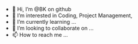 - 👋 Hi, I’m @BK on github
- 👀 I’m interested in Coding, Project Management, 
- 🌱 I’m currently learning ...
- 💞️ I’m looking to collaborate on ...
- 📫 How to reach me ...

<!---
BKongithub/BKongithub is a ✨ special ✨ repository because its `README.md` (this file) appears on your GitHub profile.
You can click the Preview link to take a look at your changes.
--->
